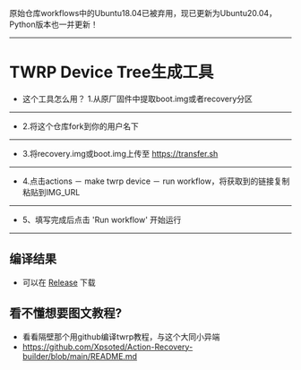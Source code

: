 原始仓库workflows中的Ubuntu18.04已被弃用，现已更新为Ubuntu20.04，Python版本也一并更新！

-----

# TWRP Device Tree生成工具

- 这个工具怎么用？
  1.从原厂固件中提取boot.img或者recovery分区
  
-----

- 2.将这个仓库fork到你的用户名下

-----

- 3.将recovery.img或boot.img上传至 https://transfer.sh 

-----

- 4.点击actions － make twrp device － run workflow，将获取到的链接复制粘贴到IMG_URL

-----

 - 5、填写完成后点击 'Run workflow' 开始运行

-----
## 编译结果
- 可以在 [Release](../../releases) 下载

## 看不懂想要图文教程?
- 看看隔壁那个用github编译twrp教程，与这个大同小异端
- https://github.com/Xpsoted/Action-Recovery-builder/blob/main/README.md
